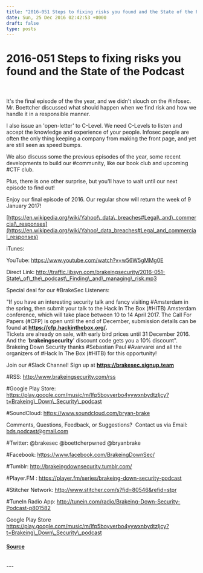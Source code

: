 ```yaml
---
title: "2016-051 Steps to fixing risks you found and the State of the Podcast"
date: Sun, 25 Dec 2016 02:42:53 +0000
draft: false
type: posts
---
```

# 2016-051 Steps to fixing risks you found and the State of the Podcast

<br/>

<br/>
It's the final episode of the the year, and we didn't slouch on the #infosec. Mr. Boettcher discussed what should happen when we find risk and how we handle it in a responsible manner.

I also issue an 'open-letter' to C-Level. We need C-Levels to listen and accept the knowledge and experience of your people. Infosec people are often the only thing keeping a company from making the front page, and yet are still seen as speed bumps.

We also discuss some the previous episodes of the year, some recent developments to build our #community, like our book club and upcoming #CTF club.

Plus, there is one other surprise, but you'll have to wait until our next episode to find out!

Enjoy our final episode of 2016. Our regular show will return the week of 9 January 2017!

[https://en.wikipedia.org/wiki/Yahoo!\_data\_breaches#Legal\_and\_commercial\_responses](https://en.wikipedia.org/wiki/Yahoo!_data_breaches#Legal_and_commercial_responses)

iTunes:

YouTube: https://www.youtube.com/watch?v=w56W5gMMg0E

Direct Link: http://traffic.libsyn.com/brakeingsecurity/2016-051-State\_of\_the\_podcast\_Finding\_and\_managing\_risk.mp3

Special deal for our #BrakeSec Listeners:  
  
"If you have an interesting security talk and fancy visiting #Amsterdam in the spring, then submit your talk to the Hack In The Box (#HITB) Amsterdam conference, which will take place between 10 to 14 April 2017. The Call For Papers (#CFP) is open until the end of December, submission details can be found at **https://cfp.hackinthebox.org/.**  
Tickets are already on sale, with early bird prices until 31 December 2016. And the '**brakeingsecurity**' discount code gets you a 10% discount". Brakeing Down Security thanks #Sebastian Paul #Avarvarei and all the organizers of #Hack In The Box (#HITB) for this opportunity!

  
Join our #Slack Channel! Sign up at **https://brakesec.signup.team**  
  
#RSS: http://www.brakeingsecurity.com/rss  
  
#Google Play Store: https://play.google.com/music/m/Ifp5boyverbo4yywxnbydtzljcy?t=Brakeing\_Down\_Security\_podcast  
  
#SoundCloud: https://www.soundcloud.com/bryan-brake  
  
Comments, Questions, Feedback, or Suggestions?  Contact us via Email: bds.podcast@gmail.com  
  
#Twitter: @brakesec @boettcherpwned @bryanbrake  
  
#Facebook: https://www.facebook.com/BrakeingDownSec/  
  
#Tumblr: http://brakeingdownsecurity.tumblr.com/  
  
#Player.FM : https://player.fm/series/brakeing-down-security-podcast  
  
#Stitcher Network: http://www.stitcher.com/s?fid=80546&refid=stpr  
  
#TuneIn Radio App: http://tunein.com/radio/Brakeing-Down-Security-Podcast-p801582

Google Play Store  https://play.google.com/music/m/Ifp5boyverbo4yywxnbydtzljcy?t=Brakeing\_Down\_Security\_podcast

#### [Source](http://brakeingsecurity.com/2016-051-steps-to-fixing-risks-you-found-and-the-state-of-the-podcast)

<br/>
---
